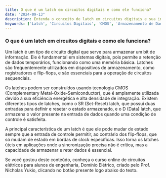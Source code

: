 ```yaml
---
title: O que é um latch em circuitos digitais e como ele funciona?
date: "2024-09-13"
description: Entenda o conceito de latch em circuitos digitais e sua importância no armazenamento de dados temporários.
keywords: ['Latch', 'Circuitos Digitais', 'CMOS', 'Armazenamento de Dados', 'Engenharia Elétrica']
---
```


### O que é um latch em circuitos digitais e como ele funciona?

Um latch é um tipo de circuito digital que serve para armazenar um bit de informação. Ele é fundamental em sistemas digitais, pois permite a retenção de dados temporários, funcionando como uma memória básica. Latches são frequentemente utilizados em dispositivos de armazenamento, como registradores e flip-flops, e são essenciais para a operação de circuitos sequenciais.

Os latches podem ser construídos usando tecnologia CMOS (Complementary Metal-Oxide-Semiconductor), que é amplamente utilizada devido à sua eficiência energética e alta densidade de integração. Existem diferentes tipos de latches, como o SR (Set-Reset) latch, que possui duas entradas para definir e resetar o estado armazenado, e o D (Data) latch, que armazena o valor presente na entrada de dados quando uma condição de controle é satisfeita.

A principal característica de um latch é que ele pode mudar de estado sempre que a entrada de controle permitir, ao contrário dos flip-flops, que só mudam de estado em bordas de clock específicas. Isso torna os latches úteis em aplicações onde a sincronização precisa não é crítica, mas a capacidade de armazenar e reter dados é essencial.

Se você gostou deste conteúdo, conheça o curso online de circuitos elétricos para alunos de engenharia, Domínio Elétrico, criado pelo Prof. Nicholas Yukio, clicando no botão presente logo abaixo do texto.